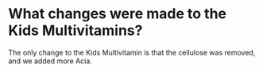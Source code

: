 # What changes were made to the Kids Multivitamins?

The only change to the Kids Multivitamin is that the cellulose was removed, and we added more Acia.